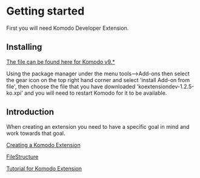 # Getting started

First you will need Komodo Developer Extension.

## Installing
 
[The file can be found here for Komodo v9.* ](http://komodoide.com/packages/addons/komodo-developer-extension/)

Using the package manager under the menu tools-->Add-ons
then select the gear icon on the top right hand corner and select 'install Add-on from file', then choose the file that you have downloaded 'koextensiondev-1.2.5-ko.xpi' and you will need to restart Komodo for it to be available.

## Introduction
When creating an extension you need to have a specific goal in mind and work towards that goal.


[Creating a Komodo Extension ](CreatingaKomodoExtension )

[FileStructure](FileStructure)

[Tutorial for Komodo Extension](TutorialforKomodoExtension)
